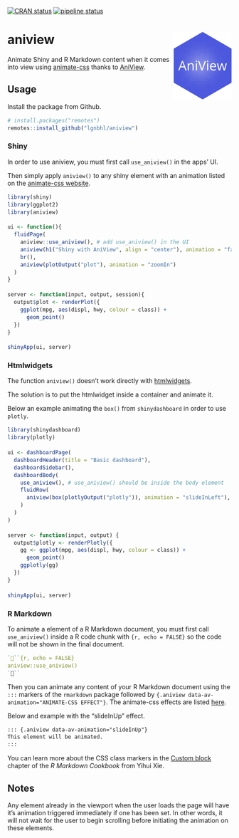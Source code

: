 
<!-- README.md is generated from README.Rmd. Please edit that file -->

[![CRAN
status](https://www.r-pkg.org/badges/version/aniview)](https://CRAN.R-project.org/package=aniview)
[![pipeline
status](https://gitlab.com/lgnbhl/aniview/badges/master/pipeline.svg)](https://gitlab.com/lgnbhl/aniview/pipelines)

# aniview <img src="man/figures/logo.png" align="right" />

Animate Shiny and R Markdown content when it comes into view using
[animate-css](https://daneden.github.io/animate.css/) thanks to
[AniView](https://jjcosgrove.github.io/jquery-aniview/).

## Usage

Install the package from Github.

``` r
# install.packages("remotes")
remotes::install_github("lgnbhl/aniview")
```

### Shiny

In order to use aniview, you must first call `use_aniview()` in the
apps’ UI.

Then simply apply `aniview()` to any shiny element with an animation
listed on the [animate-css
website](https://daneden.github.io/animate.css/).

``` r
library(shiny)
library(ggplot2)
library(aniview)

ui <- function(){
  fluidPage(
    aniview::use_aniview(), # add use_aniview() in the UI
    aniview(h1("Shiny with AniView", align = "center"), animation = "fadeInUp"),
    br(),
    aniview(plotOutput("plot"), animation = "zoomIn")
  )
}

server <- function(input, output, session){
  output$plot <- renderPlot({
    ggplot(mpg, aes(displ, hwy, colour = class)) + 
      geom_point()
  })
}

shinyApp(ui, server)
```

### Htmlwidgets

The function `aniview()` doesn’t work directly with
[htmlwidgets](https://www.htmlwidgets.org/).

The solution is to put the htmlwidget inside a container and animate it.

Below an example animating the `box()` from `shinydashboard` in order to
use `plotly`.

``` r
library(shinydashboard)
library(plotly)

ui <- dashboardPage(
  dashboardHeader(title = "Basic dashboard"),
  dashboardSidebar(),
  dashboardBody(
    use_aniview(), # use_aniview() should be inside the body element
    fluidRow(
      aniview(box(plotlyOutput("plotly")), animation = "slideInLeft"),
    )
  )
)

server <- function(input, output) {
  output$plotly <- renderPlotly({
    gg <- ggplot(mpg, aes(displ, hwy, colour = class)) + 
      geom_point()
    ggplotly(gg)
  })
}

shinyApp(ui, server)
```

### R Markdown

To animate a element of a R Markdown document, you must first call
`use_aniview()` inside a R code chunk with `{r, echo = FALSE}` so the
code will not be shown in the final document.

``` r
```{r, echo = FALSE}
aniview::use_aniview()
```
```

Then you can animate any content of your R Markdown document using the
`:::` markers of the `rmarkdown` package followed by `{.aniview
data-av-animation="ANIMATE-CSS EFFECT"}`. The animate-css effects are
listed [here](https://daneden.github.io/animate.css/).

Below and example with the “slideInUp” effect.

``` md
::: {.aniview data-av-animation="slideInUp"}
This element will be animated.
:::
```

You can learn more about the CSS class markers in the [Custom
block](https://bookdown.org/yihui/rmarkdown-cookbook/custom-blocks.html)
chapter of the *R Markdown Cookbook* from Yihui Xie.

## Notes

Any element already in the viewport when the user loads the page will
have it’s animation triggered immediately if one has been set. In other
words, it will not wait for the user to begin scrolling before
initiating the animation on these elements.
